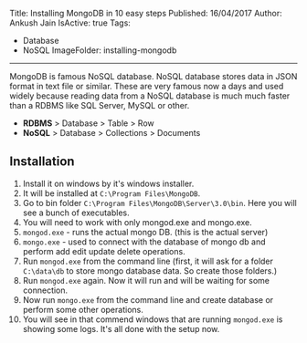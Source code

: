 Title: Installing MongoDB in 10 easy steps
Published: 16/04/2017
Author: Ankush Jain
IsActive: true
Tags:
  - Database
  - NoSQL
ImageFolder: installing-mongodb
---
MongoDB is famous NoSQL database. NoSQL database stores data in JSON format in text file or similar. These are very famous now a days and used widely because reading data from a NoSQL database is much much faster than a RDBMS like SQL Server, MySQL or other.
- **RDBMS** > Database > Table > Row
- **NoSQL** > Database > Collections > Documents

## Installation
1. Install it on windows by it's windows installer.
2. It will be installed at `C:\Program Files\MongoDB`.
3. Go to bin folder `C:\Program Files\MongoDB\Server\3.0\bin`. Here you will see a bunch of executables.
4. You will need to work with only mongod.exe and mongo.exe.
5. `mongod.exe` - runs the actual mongo DB. (this is the actual server)
6. `mongo.exe` - used to connect with the database of mongo db and perform add edit update delete operations.
7. Run `mongod.exe` from the command line (first, it will ask for a folder `C:\data\db` to store mongo database data. So create those folders.)
8. Run `mongod.exe` again. Now it will run and will be waiting for some connection.
9. Now run `mongo.exe` from the command line and create database or perform some other operations.
10. You will see in that commend windows that are running `mongod.exe` is showing some logs. It's all done with the setup now.